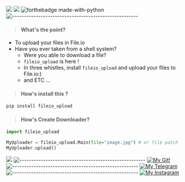 [![](https://img.shields.io/static/v1?label=OWNER&message=Mji~DarkPwn&color=black)]()
[![](https://img.shields.io/static/v1?label=Version&message=1.1.1&color=green)]()
![forthebadge made-with-python](http://ForTheBadge.com/images/badges/made-with-python.svg)
![-----------------------------------------------------](https://raw.githubusercontent.com/andreasbm/readme/master/assets/lines/rainbow.png)

> #### What's the point?
  + To upload your files in File.io
  + Have you ever taken from a shell system?
    - Were you able to download a file?
    - `fileio_upload` is here !
    - In three whistles, install `fileio_upload` and upload your files to File.io:)
    - and ETC ...
> #### How's install this ?
```bash
pip install fileio_upload
```

> #### How's Create Downloader?

 ```python
import fileio_upload

MyUploader = fileio_upload.Main(file="image.jpg") # or file patch
MyUploader.upload()
```

[![](https://img.shields.io/static/v1?label=MJi&message=SocialAccounts&color=red)](http://127.0.0.1:9050)
![-----------------------------------------------------](https://raw.githubusercontent.com/andreasbm/readme/master/assets/lines/rainbow.png)
[![My Git!](https://img.shields.io/badge/GitHub-100000?style=for-the-badge&logo=github&logoColor=white)](https://github.com/c4ssif3r)
![-----------------------------------------------------](https://raw.githubusercontent.com/andreasbm/readme/master/assets/lines/rainbow.png)
[![My Telegram](https://img.shields.io/badge/Telegram-100000?style=for-the-badge&logo=telegram&logoColor=white)](https://t.me/ZeroFoo)
![-----------------------------------------------------](https://raw.githubusercontent.com/andreasbm/readme/master/assets/lines/rainbow.png)
[![My Instagram](https://img.shields.io/badge/Instagram-100000?style=for-the-badge&logo=instagram&logoColor=white)](https://instagram.com/Mji_Devil)
